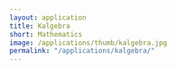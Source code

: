 ```yaml
---
layout: application
title: Kalgebra
short: Mathematics
image: /applications/thumb/kalgebra.jpg
permalink: "/applications/kalgebra/"
---
```

